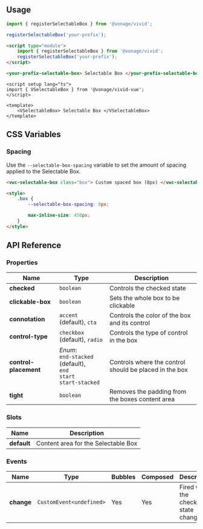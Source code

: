 ## Usage

<vwc-tabs gutters="none" activeid="vue-tab">
<vwc-tab label="Web component" id="web-tab"></vwc-tab>
<vwc-tab-panel>

```js
import { registerSelectableBox } from '@vonage/vivid';

registerSelectableBox('your-prefix');
```

```html preview
<script type="module">
	import { registerSelectableBox } from '@vonage/vivid';
	registerSelectableBox('your-prefix');
</script>

<your-prefix-selectable-box> Selectable Box </your-prefix-selectable-box>
```

</vwc-tab-panel>
<vwc-tab label="Vue" id="vue-tab"></vwc-tab>
<vwc-tab-panel>

```vue preview
<script setup lang="ts">
import { VSelectableBox } from '@vonage/vivid-vue';
</script>

<template>
	<VSelectableBox> Selectable Box </VSelectableBox>
</template>
```

</vwc-tab-panel>
</vwc-tabs>

## CSS Variables

### Spacing

Use the `--selectable-box-spacing` variable to set the amount of spacing applied to the Selectable Box.

```html preview
<vwc-selectable-box class="box"> Custom spaced box (8px) </vwc-selectable-box>

<style>
	.box {
		--selectable-box-spacing: 8px;

		max-inline-size: 450px;
	}
</style>
```

## API Reference

### Properties

<div class="table-wrapper">

| Name                  | Type                                                                           | Description                                            |
| --------------------- | ------------------------------------------------------------------------------ | ------------------------------------------------------ |
| **checked**           | `boolean`                                                                      | Controls the checked state                             |
| **clickable-box**     | `boolean`                                                                      | Sets the whole box to be clickable                     |
| **connotation**       | `accent` (default), `cta`                                                      | Controls the color of the box and its control          |
| **control-type**      | `checkbox` (default), `radio`                                                  | Controls the type of control in the box                |
| **control-placement** | _Enum_:<br/>`end-stacked` (default),<br/>`end`<br/>`start`<br/>`start-stacked` | Controls where the control should be placed in the box |
| **tight**             | `boolean`                                                                      | Removes the padding from the boxes content area        |

</div>

### Slots

<div class="table-wrapper">

| Name        | Description                         |
| ----------- | ----------------------------------- |
| **default** | Content area for the Selectable Box |

</div>

### Events

<div class="table-wrapper">

| Name       | Type                     | Bubbles | Composed | Description                          |
| ---------- | ------------------------ | ------- | -------- | ------------------------------------ |
| **change** | `CustomEvent<undefined>` | Yes     | Yes      | Fired when the checked state changes |

</div>

